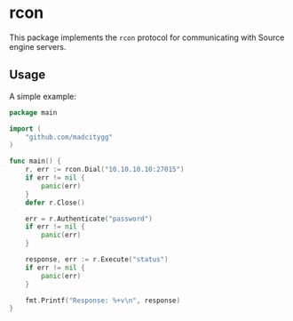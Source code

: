 # rcon

This package implements the `rcon` protocol for communicating with Source engine servers.

## Usage

A simple example:
```go
package main

import (
    "github.com/madcitygg"
)

func main() {
    r, err := rcon.Dial("10.10.10.10:27015")
    if err != nil {
        panic(err)
    }
    defer r.Close()

    err = r.Authenticate("password")
    if err != nil {
        panic(err)
    }

    response, err := r.Execute("status")
    if err != nil {
        panic(err)
    }

    fmt.Printf("Response: %+v\n", response)
}
```
